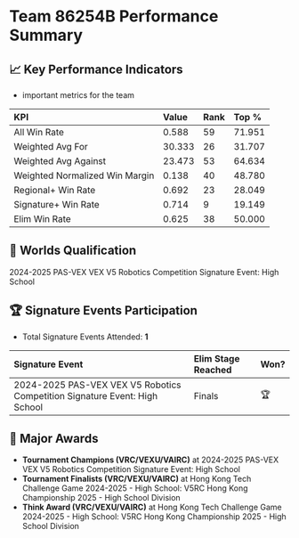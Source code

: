 # Team 86254B Performance Summary

## 📈 Key Performance Indicators
- important metrics for the team

| KPI | Value | Rank | Top % |
|:---|:-----|:----|:-----|
| All Win Rate | 0.588 | 59 | 71.951 |
| Weighted Avg For | 30.333 | 26 | 31.707 |
| Weighted Avg Against | 23.473 | 53 | 64.634 |
| Weighted Normalized Win Margin | 0.138 | 40 | 48.780 |
| Regional+ Win Rate | 0.692 | 23 | 28.049 |
| Signature+ Win Rate | 0.714 | 9 | 19.149 |
| Elim Win Rate | 0.625 | 38 | 50.000 |


## 🎯 Worlds Qualification
2024-2025 PAS-VEX VEX V5 Robotics Competition Signature Event: High School

## 🏆 Signature Events Participation
- Total Signature Events Attended: **1**

| Signature Event | Elim Stage Reached | Won? |
|:----------------|:-------------------|:----|
| 2024-2025 PAS-VEX VEX V5 Robotics Competition Signature Event: High School | Finals | 🏆 |


## 🥇 Major Awards
- **Tournament Champions (VRC/VEXU/VAIRC)** at 2024-2025 PAS-VEX VEX V5 Robotics Competition Signature Event: High School
- **Tournament Finalists (VRC/VEXU/VAIRC)** at Hong Kong Tech Challenge Game 2024-2025 - High School: V5RC Hong Kong Championship 2025 - High School Division
- **Think Award (VRC/VEXU/VAIRC)** at Hong Kong Tech Challenge Game 2024-2025 - High School: V5RC Hong Kong Championship 2025 - High School Division


